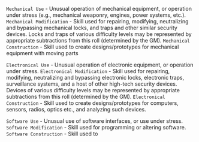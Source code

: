 `Mechanical Use` - Unusual operation of mechanical equipment, or operation under stress (e.g., mechanical weaponry, engines, power systems, etc.).
`Mechanical Modification` - Skill used for repairing, modifying, neutralizing and bypassing mechanical locks, and traps and other similar security devices. Locks and traps of
various difficulty levels may be represented by appropriate subtractions from this roll (determined by the GM).
`Mechanical Construction` - Skill used to create designs/prototypes for mechanical equipment with moving parts

`Electronical Use` - Unusual operation of electronic equipment, or operation under stress.
`Electronical Modification` - Skill used for repairing, modifying, neutralizing and bypassing electronic locks, electronic traps, surveillance systems, and a host of other high-tech
security devices. Devices of various difficulty levels may be represented by appropriate subtractions from this roll (determined by the GM).
`Electronical Construction` - Skill used to create designs/prototypes for computers, sensors, radios, optics etc., and analyzing such devices.

`Software Use` - Unusual use of software interfaces, or use under stress.
`Software Modification` - Skill used for programming or altering software.
`Software Construction` - Skill used to 
